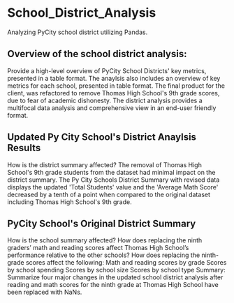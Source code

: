 # School_District_Analysis
Analyzing PyCity school district utilizing Pandas. 
## Overview of the school district analysis:
Provide a high-level overview of PyCity School Districts' key metrics, presented in a table format. The anaylsis also includes an overview of key metrics for each school, presented in table format. The final product for the client, was refactored to remove Thomas High School's 9th grade scores, due to fear of academic dishonesty. The district analysis provides a multifocal data analysis and comprehensive view in an end-user friendly format. 

## Updated Py City School's District Anaylsis Results

How is the district summary affected?
The removal of Thomas High School's 9th grade students from the dataset had minimal impact on the district summary. The Py City Schools District Summary with revised data displays the updated 'Total Students' value and the 'Average Math Score' decreased by a tenth of a point when compared to the original dataset including Thomas High School's 9th grade. 

## PyCity School's Original District Summary



How is the school summary affected?
How does replacing the ninth graders’ math and reading scores affect Thomas High School’s performance relative to the other schools?
How does replacing the ninth-grade scores affect the following:
Math and reading scores by grade
Scores by school spending
Scores by school size
Scores by school type
Summary: Summarize four major changes in the updated school district analysis after reading and math scores for the ninth grade at Thomas High School have been replaced with NaNs.


